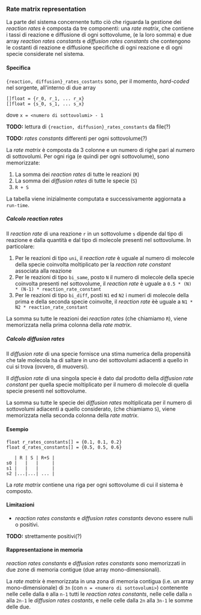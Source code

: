 ### Rate matrix representation 

La parte del sistema concernente tutto ciò che riguarda
la gestione dei *reaction rates* è composta da tre
componenti: una *rate matrix*, che contiene i tassi di
reazione e diffusione di ogni sottovolume, (e la loro
somma) e due array *reaction rates constants* e
*diffusion rates constants* che contengono le costanti
di reazione e diffusione specifiche di ogni reazione e
di ogni specie considerate nel sistema.

#### Specifica 

`{reaction, diffusion}_rates_costants` sono, per il momento,
*hard-coded* nel sorgente, all'interno di due array

    []float = {r_0, r_1, ... r_x}
    []float = {s_0, s_1, ... s_x}

dove `x = <numero di sottovolumi> - 1`

**TODO:** lettura di `{reaction, diffusion}_rates_constants` da file(?)

**TODO:** *rates constants* differenti per ogni sottovolume(?)

La *rate matrix* è composta da 3 colonne e un numero di righe pari
al numero di sottovolumi. Per ogni riga (e quindi per ogni sottovolume),
sono memorizzate:

1. La somma dei *reaction rates* di tutte le reazioni (`R`)
2. La somma dei *diffusion rates* di tutte le specie (`S`)
3. `R + S`

La tabella viene inizialmente computata e successivamente aggiornata
a `run-time`.

##### Calcolo reaction rates

Il *reaction rate* di una reazione `r` in un sottovolume
`s` dipende dal tipo di reazione e dalla quantità e dal tipo di molecole
presenti nel sottovolume. In particolare:

1. Per le reazioni di tipo `uni`, il *reaction rate* è uguale al numero
di molecole della specie coinvolta moltiplicato per la *reaction rate constant*
associata alla reazione
2. Per le reazioni di tipo `bi_same`, posto `N` il numero di molecole della
specie coinvolta presenti nel sottovolume, il *reaction rate* è uguale a
`0.5 * (N) * (N-1) * reaction_rate_constant`
3. Per le reazioni di tipo `bi_diff`, posti `N1` ed `N2` i numeri di molecole
della prima e della seconda specie coinvolte, il *reaction rate* èè uguale a
`N1 * N2 * reaction_rate_constant`

La somma su tutte le reazioni dei *reaction rates* (che chiamiamo `R`), viene
memorizzata nella prima colonna della *rate matrix*.

##### Calcolo diffusion rates

Il *diffusion rate* di una specie fornisce una stima numerica della propensità
che tale molecola ha di saltare in uno dei sottovolumi adiacenti a quello in
cui si trova (ovvero, di muoversi).

Il *diffusion rate* di una singola specie è dato dal prodotto della
*diffusion rate constant* per quella specie moltiplicato per il numero
di molecole di quella specie presenti nel sottovolume.

La somma su tutte le specie dei *diffusion rates* moltiplicata per il numero
di sottovolumi adiacenti a quello considerato, (che chiamiamo `S`), viene
memorizzata nella seconda colonna della *rate matrix*.


#### Esempio

    float r_rates_constants[] = {0.1, 0.1, 0.2}
    float d_rates_constants[] = {0.5, 0.5, 0.6}

       | R | S | R+S |
    s0 |   |   |     |
    s1 |   |   |     |
    s2 |...|...| ... |

La *rate matrix* contiene una riga per ogni sottovolume di cui il
sistema è composto.

#### Limitazioni

- *reaction rates constants* e *diffusion rates constants*
devono essere nulli o positivi.

**TODO:** strettamente positivi(?)

#### Rappresentazione in memoria

*reaction rates constants* e *diffusion rates constants* sono memorizzati in due
zone di memoria contigue (due array mono-dimensionali).

La *rate matrix* è memorizzata in una zona di memoria contigua
(i.e. un array mono-dimensionale) di `3n` (con `n = <numero di sottovolumi>`)
contenente nelle celle dalla `0` alla `n-1` tutti le *reaction rates constants*,
nelle celle dalla `n` alla `2n-1` le *diffusion rates costants*, e nelle
celle dalla `2n` alla `3n-1` le somme delle due.

